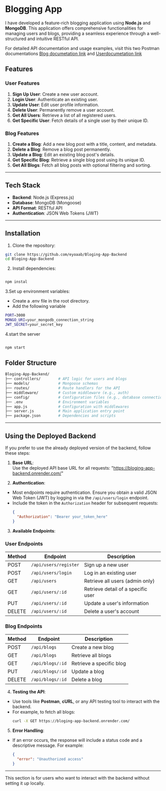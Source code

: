 # Blogging App

I have developed a feature-rich blogging application using **Node.js** and **MongoDB**. This application offers comprehensive functionalities for managing users and blogs, providing a seamless experience through a well-structured and intuitive RESTful API.

For detailed API documentation and usage examples, visit this two Postman documentations [Blog documetation link](https://documenter.getpostman.com/view/39916636/2sAYBViXQV) and [Userdocumetation link](https://documenter.getpostman.com/view/39916636/2sAYBViXQU)
## Features

### **User Features**
1. **Sign Up User**: Create a new user account.
2. **Login User**: Authenticate an existing user.
3. **Update User**: Edit user profile information.
4. **Delete User**: Permanently remove a user account.
5. **Get All Users**: Retrieve a list of all registered users.
6. **Get Specific User**: Fetch details of a single user by their unique ID.

### **Blog Features**
1. **Create a Blog**: Add a new blog post with a title, content, and metadata.
2. **Delete a Blog**: Remove a blog post permanently.
3. **Update a Blog**: Edit an existing blog post's details.
4. **Get Specific Blog**: Retrieve a single blog post using its unique ID.
5. **Get All Blogs**: Fetch all blog posts with optional filtering and sorting.

---

## Tech Stack

- **Backend**: Node.js (Express.js)
- **Database**: MongoDB (Mongoose)
- **API Format**: RESTful API
- **Authentication**: JSON Web Tokens (JWT)

---

  ## Installation
  
  1. Clone the repository:
  ```bash
  git clone https://github.com/eyoaab/Bloging-App-Backend
  cd Bloging-App-Backend
  ```
  2. Install dependencies:
  ```bash
  
  npm instal
  
  ```
  3.Set up environment variables:
  - Create a .env file in the root directory.
  - Add the following variable
  ```bash
  PORT=3000
  MONGO_URI=your_mongodb_connection_string
  JWT_SECRET=your_secret_key
  
  ```
  4.start the server
  ```bash
  
  npm start
  
  ```
## Folder Structure
```bash
Bloging-App-Backend/
├── controllers/        # API logic for users and blogs
├── models/             # Mongoose schemas
├── routes/             # Route handlers for the API
├── middleware/         # Custom middleware (e.g., auth)
├── config/             # Configuration files (e.g., database connection)
├── .env                # Environment variables
├── app.js              # Configuration with middlewares
├── server.js           # Main application entry point
├── package.json        # Dependencies and scripts

```
---

## Using the Deployed Backend

If you prefer to use the already deployed version of the backend, follow these steps:

1. **Base URL**:  
   Use the deployed API base URL for all requests: "https://bloging-app-backend.onrender.com/"
   
2. **Authentication**:  
- Most endpoints require authentication. Ensure you obtain a valid JSON Web Token (JWT) by logging in via the `/api/users/login` endpoint.
- Include the token in the `Authorization` header for subsequent requests:
  ```json
  {
    "Authorization": "Bearer your_token_here"
  }
  ```

3. **Available Endpoints**:  

### **User Endpoints**
| Method | Endpoint                  | Description                       |
|--------|---------------------------|-----------------------------------|
| POST   | `/api/users/register`     | Sign up a new user                |
| POST   | `/api/users/login`        | Log in an existing user           |
| GET    | `/api/users`              | Retrieve all users (admin only)   |
| GET    | `/api/users/:id`          | Retrieve detail of a specific user|
| PUT    | `/api/users/:id`          | Update a user's information       |
| DELETE | `/api/users/:id`          | Delete a user's account           |

### **Blog Endpoints**
| Method | Endpoint                  | Description                       |
|--------|---------------------------|-----------------------------------|
| POST   | `/api/blogs`              | Create a new blog                 |
| GET    | `/api/blogs`              | Retrieve all blogs                |
| GET    | `/api/blogs/:id`          | Retrieve a specific blog          |
| PUT    | `/api/blogs/:id`          | Update a blog                     |
| DELETE | `/api/blogs/:id`          | Delete a blog                     |

4. **Testing the API**:  
- Use tools like **Postman**, **cURL**, or any API testing tool to interact with the backend.  
- For example, to fetch all blogs:  
  ```bash
  curl -X GET https://bloging-app-backend.onrender.com/
  ```

5. **Error Handling**:  
- If an error occurs, the response will include a status code and a descriptive message. For example:
  ```json
  {
    "error": "Unauthorized access"
  }
  ```

---

This section is for users who want to interact with the backend without setting it up locally.

   





